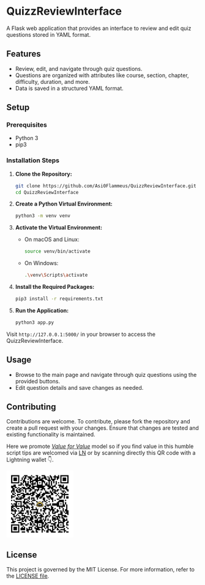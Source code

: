 # QuizzReviewInterface

A Flask web application that provides an interface to review and edit quiz questions stored in YAML format.

## Features

- Review, edit, and navigate through quiz questions.
- Questions are organized with attributes like course, section, chapter, difficulty, duration, and more.
- Data is saved in a structured YAML format.

## Setup

### Prerequisites

- Python 3
- pip3

### Installation Steps

1. **Clone the Repository:**
    ```bash
    git clone https://github.com/Asi0Flammeus/QuizzReviewInterface.git
    cd QuizzReviewInterface
    ```

2. **Create a Python Virtual Environment:**
    ```bash
    python3 -m venv venv
    ```

3. **Activate the Virtual Environment:**
    - On macOS and Linux:
        ```bash
        source venv/bin/activate
        ```

    - On Windows:
        ```bash
        .\venv\Scripts\activate
        ```

4. **Install the Required Packages:**
    ```bash
    pip3 install -r requirements.txt
    ```

5. **Run the Application:**
    ```bash
    python3 app.py
    ```

Visit `http://127.0.0.1:5000/` in your browser to access the QuizzReviewInterface.

## Usage

- Browse to the main page and navigate through quiz questions using the provided buttons.
- Edit question details and save changes as needed.

## Contributing

Contributions are welcome. To contribute, please fork the repository and create a pull request with your changes. Ensure that changes are tested and existing functionality is maintained.

Here we promote [*Value for Value*](https://dergigi.com/2021/12/30/the-freedom-of-value/) model so if you find value in this humble script tips are welcomed via [LN](https://getalby.com/p/asi0) or by scanning directly this QR code with a Lightning wallet 👇.

<img src="./figure/LN-address-asi0-tip.png" width="175">

## License

This project is governed by the MIT License. For more information, refer to the [LICENSE file](./license.md).
